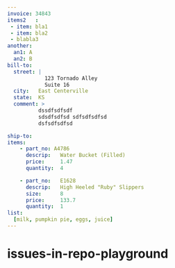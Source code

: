 ```yaml
---
invoice: 34843
items2   :
 - item: bla1
 - item: bla2
 - blabla3
another:
  an1: A
  an2: B
bill-to:
  street: |
            123 Tornado Alley
            Suite 16
  city:   East Centerville
  state:  KS
  comment: >
          dssdfsdfsdf
          sdsdfsdfsd sdfsdfsdfsd
          dsfsdfsdfsd

ship-to: 
items:
    - part_no: A4786   
      descrip:   Water Bucket (Filled)
      price:     1.47
      quantity:  4

    - part_no:   E1628
      descrip:   High Heeled "Ruby" Slippers
      size:      8
      price:     133.7
      quantity:  1
list:
  [milk, pumpkin pie, eggs, juice]
---
```


# issues-in-repo-playground
